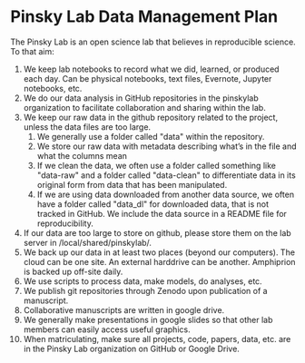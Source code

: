 # Pinsky Lab Data Management Plan

The Pinsky Lab is an open science lab that believes in reproducible science.  To that aim:
1. We keep lab notebooks to record what we did, learned, or produced each day. Can be physical notebooks, text files, Evernote, Jupyter notebooks, etc.
1. We do our data analysis in GitHub repositories in the pinskylab organization to facilitate collaboration and sharing within the lab.
1. We keep our raw data in the github repository related to the project, unless the data files are too large.
    1. We generally use a folder called "data" within the repository.  
    1. We store our raw data with metadata describing what’s in the file and what the columns mean
    1. If we clean the data, we often use a folder called something like "data-raw" and a folder called "data-clean" to differentiate data in its original form from data that has been manipulated.
    1. If we are using data downloaded from another data source, we often have a folder called "data_dl" for downloaded data, that is not tracked in GitHub. We include the data source in a README file for reproducibility.
1. If our data are too large to store on github, please store them on the lab server in /local/shared/pinskylab/.
1. We back up our data in at least two places (beyond our computers). The cloud can be one site. An external harddrive can be another. Amphiprion is backed up off-site daily.
1. We use scripts to process data, make models, do analyses, etc.
1. We publish git repositories through Zenodo upon publication of a manuscript.
1. Collaborative manuscripts are written in google drive.
1. We generally make presentations in google slides so that other lab members can easily access useful graphics.
1. When matriculating, make sure all projects, code, papers, data, etc. are in the Pinsky Lab organization on GitHub or Google Drive.
